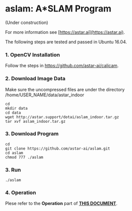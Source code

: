 # aslam: A\*SLAM Program
(Under construction)

For more information see
[https://astar.ai](https://astar.ai).

The following steps are tested and passed in Ubuntu 16.04.

### 1. OpenCV Installation

Follow the steps in https://github.com/astar-ai/calicam.

### 2. Download Image Data

Make sure the uncompressed files are under the directory  /home/USER_NAME/data/astar_indoor

	cd
	mkdir data
	cd data
	wget http://astar.support/dotai/aslam_indoor.tar.gz
	tar xvf aslam_indoor.tar.gz

### 3. Download Program

	cd
	git clone https://github.com/astar-ai/aslam.git
	cd aslam
	chmod 777 ./aslam

### 3. Run

	./aslam

### 4. Operation

Plese refer to the **Operation** part of [**THIS DOCUMENT**](https://drive.google.com/open?id=1T_PiYxxNShu9rh6vtca9-kar4itFgyLR0am5_G2h0-s).
